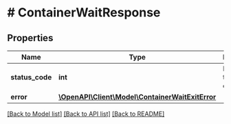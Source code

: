 # # ContainerWaitResponse

## Properties

Name | Type | Description | Notes
------------ | ------------- | ------------- | -------------
**status_code** | **int** | Exit code of the container |
**error** | [**\OpenAPI\Client\Model\ContainerWaitExitError**](ContainerWaitExitError.md) |  | [optional]

[[Back to Model list]](../../README.md#models) [[Back to API list]](../../README.md#endpoints) [[Back to README]](../../README.md)
